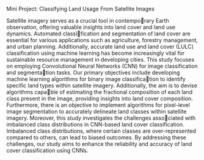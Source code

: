 Mini Project: Classifying Land Usage From Satellite Images

Satellite imagery serves as a crucial tool in contemporary Earth observation, offering valuable insights into
land cover and land use dynamics. Automated classification and segmentation of land cover are essential for
various applications such as agriculture, forestry management, and urban planning. Additionally, accurate land
use and land cover (LULC) classification using machine
learning has become increasingly vital for sustainable resource management in developing cities.
This study focuses on employing Convolutional Neural
Networks (CNN) for image classification and segmentation tasks. Our primary objectives include developing
machine learning algorithms for binary image classification to identify specific land types within satellite imagery. Additionally, the aim is to devise algorithms capable of estimating the fractional composition of each land
class present in the image, providing insights into land
cover composition. Furthermore, there is an objective to
implement algorithms for pixel-level image segmentation
to accurately delineate land classes within satellite imagery.
Moreover, this study investigates the challenges associated with imbalanced class distributions in CNN-based
land cover classification. Imbalanced class distributions,
where certain classes are over-represented compared to
others, can lead to biased outcomes. By addressing these
challenges, our study aims to enhance the reliability and
accuracy of land cover classification using CNNs.
